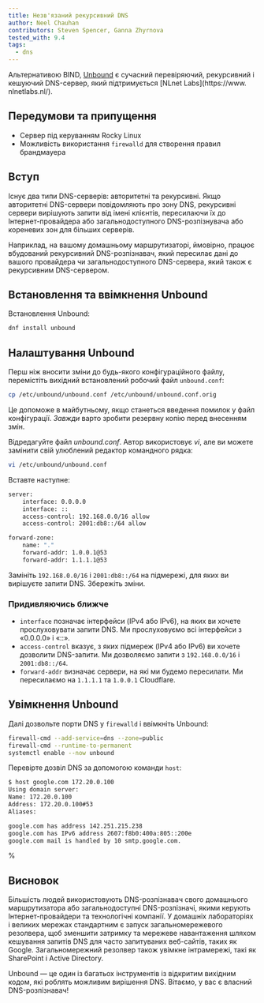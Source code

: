 ```yaml
---
title: Незв'язаний рекурсивний DNS
author: Neel Chauhan
contributors: Steven Spencer, Ganna Zhyrnova
tested_with: 9.4
tags:
  - dns
---
```


Альтернативою BIND, [Unbound](https://www.nlnetlabs.nl/projects/unbound/about/) є сучасний перевіряючий, рекурсивний і кешуючий DNS-сервер, який підтримується [NLnet Labs](https://www. nlnetlabs.nl/).

## Передумови та припущення

- Сервер під керуванням Rocky Linux
- Можливість використання `firewalld` для створення правил брандмауера

## Вступ

Існує два типи DNS-серверів: авторитетні та рекурсивні. Якщо авторитетні DNS-сервери повідомляють про зону DNS, рекурсивні сервери вирішують запити від імені клієнтів, пересилаючи їх до Інтернет-провайдера або загальнодоступного DNS-розпізнувача або кореневих зон для більших серверів.

Наприклад, на вашому домашньому маршрутизаторі, ймовірно, працює вбудований рекурсивний DNS-розпізнавач, який пересилає дані до вашого провайдера чи загальнодоступного DNS-сервера, який також є рекурсивним DNS-сервером.

## Встановлення та ввімкнення Unbound

Встановлення Unbound:

```bash
dnf install unbound
```

## Налаштування Unbound

Перш ніж вносити зміни до будь-якого конфігураційного файлу, перемістіть вихідний встановлений робочий файл `unbound.conf`:

```bash
cp /etc/unbound/unbound.conf /etc/unbound/unbound.conf.orig
```

Це допоможе в майбутньому, якщо станеться введення помилок у файл конфігурації. _Завжди_ варто зробити резервну копію перед внесенням змін.

Відредагуйте файл _unbound.conf_. Автор використовує _vi_, але ви можете замінити свій улюблений редактор командного рядка:

```bash
vi /etc/unbound/unbound.conf
```

Вставте наступне:

```bash
server:
    interface: 0.0.0.0
    interface: ::
    access-control: 192.168.0.0/16 allow
    access-control: 2001:db8::/64 allow

forward-zone:
    name: "."
    forward-addr: 1.0.0.1@53
    forward-addr: 1.1.1.1@53
```

Замініть `192.168.0.0/16` і `2001:db8::/64` на підмережі, для яких ви вирішуєте запити DNS. Збережіть зміни.

### Придивляючись ближче

- `interface` позначає інтерфейси (IPv4 або IPv6), на яких ви хочете прослуховувати запити DNS. Ми прослуховуємо всі інтерфейси з «0.0.0.0» і «::».
- `access-control` вказує, з яких підмереж (IPv4 або IPv6) ви хочете дозволити DNS-запити. Ми дозволяємо запити з `192.168.0.0/16` і `2001:db8::/64`.
- `forward-addr` визначає сервери, на які ми будемо пересилати. Ми пересилаємо на `1.1.1.1` та `1.0.0.1` Cloudflare.

## Увімкнення Unbound

Далі дозвольте порти DNS у `firewalld` і ввімкніть Unbound:

```bash
firewall-cmd --add-service=dns --zone=public
firewall-cmd --runtime-to-permanent
systemctl enable --now unbound
```

Перевірте дозвіл DNS за допомогою команди `host`:

```bash
$ host google.com 172.20.0.100
Using domain server:
Name: 172.20.0.100
Address: 172.20.0.100#53
Aliases:

google.com has address 142.251.215.238
google.com has IPv6 address 2607:f8b0:400a:805::200e
google.com mail is handled by 10 smtp.google.com.
```

%

## Висновок

Більшість людей використовують DNS-розпізнавач свого домашнього маршрутизатора або загальнодоступні DNS-розпізначі, якими керують Інтернет-провайдери та технологічні компанії. У домашніх лабораторіях і великих мережах стандартним є запуск загальномережевого резолвера, щоб зменшити затримку та мережеве навантаження шляхом кешування запитів DNS для часто запитуваних веб-сайтів, таких як Google. Загальномережний резолвер також увімкне інтрамережі, такі як SharePoint і Active Directory.

Unbound — це один із багатьох інструментів із відкритим вихідним кодом, які роблять можливим вирішення DNS. Вітаємо, у вас є власний DNS-розпізнавач!
